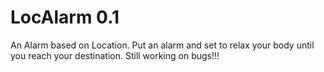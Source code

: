 # LocAlarm 0.1
 An Alarm based on Location. Put an alarm and set to relax your body until you reach your destination. Still working on bugs!!!
